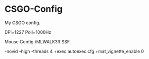 CSGO-Config
===========

My CSGO config.

DPi=1227 
Poll=1000Hz

Mouse Config /MLWALK3R.SSF

-novid  -high -threads 4 +exec autoexec.cfg +mat_vignette_enable 0
